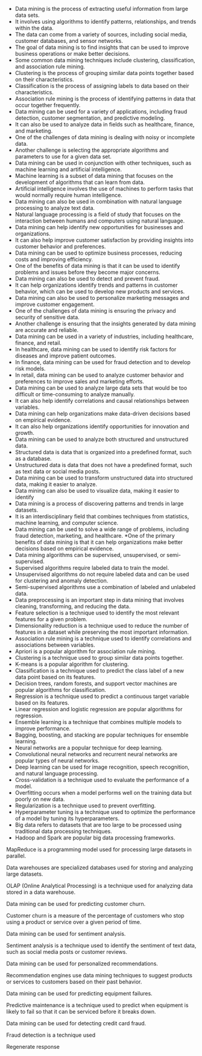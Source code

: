 * Data mining is the process of extracting useful information from large data sets.
* It involves using algorithms to identify patterns, relationships, and trends within the data.
* The data can come from a variety of sources, including social media, customer databases, and sensor networks.
* The goal of data mining is to find insights that can be used to improve business operations or make better decisions.
* Some common data mining techniques include clustering, classification, and association rule mining.
* Clustering is the process of grouping similar data points together based on their characteristics.
* Classification is the process of assigning labels to data based on their characteristics.
* Association rule mining is the process of identifying patterns in data that occur together frequently.
* Data mining can be used for a variety of applications, including fraud detection, customer segmentation, and predictive modeling.
* It can also be used to analyze data in fields such as healthcare, finance, and marketing.
* One of the challenges of data mining is dealing with noisy or incomplete data.
* Another challenge is selecting the appropriate algorithms and parameters to use for a given data set.
* Data mining can be used in conjunction with other techniques, such as machine learning and artificial intelligence.
* Machine learning is a subset of data mining that focuses on the development of algorithms that can learn from data.
* Artificial intelligence involves the use of machines to perform tasks that would normally require human intelligence.
* Data mining can also be used in combination with natural language processing to analyze text data.
* Natural language processing is a field of study that focuses on the interaction between humans and computers using natural language.
* Data mining can help identify new opportunities for businesses and organizations.
* It can also help improve customer satisfaction by providing insights into customer behavior and preferences.
* Data mining can be used to optimize business processes, reducing costs and improving efficiency.
* One of the benefits of data mining is that it can be used to identify problems and issues before they become major concerns.
* Data mining can also be used to detect and prevent fraud.
* It can help organizations identify trends and patterns in customer behavior, which can be used to develop new products and services.
* Data mining can also be used to personalize marketing messages and improve customer engagement.
* One of the challenges of data mining is ensuring the privacy and security of sensitive data.
* Another challenge is ensuring that the insights generated by data mining are accurate and reliable.
* Data mining can be used in a variety of industries, including healthcare, finance, and retail.
* In healthcare, data mining can be used to identify risk factors for diseases and improve patient outcomes.
* In finance, data mining can be used for fraud detection and to develop risk models.
* In retail, data mining can be used to analyze customer behavior and preferences to improve sales and marketing efforts.
* Data mining can be used to analyze large data sets that would be too difficult or time-consuming to analyze manually.
* It can also help identify correlations and causal relationships between variables.
* Data mining can help organizations make data-driven decisions based on empirical evidence.
* It can also help organizations identify opportunities for innovation and growth.
* Data mining can be used to analyze both structured and unstructured data.
* Structured data is data that is organized into a predefined format, such as a database.
* Unstructured data is data that does not have a predefined format, such as text data or social media posts.
* Data mining can be used to transform unstructured data into structured data, making it easier to analyze.
* Data mining can also be used to visualize data, making it easier to identify
* Data mining is a process of discovering patterns and trends in large datasets.
* It is an interdisciplinary field that combines techniques from statistics, machine learning, and computer science.
* Data mining can be used to solve a wide range of problems, including fraud detection, marketing, and healthcare.
*One of the primary benefits of data mining is that it can help organizations make better decisions based on empirical evidence.
* Data mining algorithms can be supervised, unsupervised, or semi-supervised.
* Supervised algorithms require labeled data to train the model.
* Unsupervised algorithms do not require labeled data and can be used for clustering and anomaly detection.
* Semi-supervised algorithms use a combination of labeled and unlabeled data.
* Data preprocessing is an important step in data mining that involves cleaning, transforming, and reducing the data.
* Feature selection is a technique used to identify the most relevant features for a given problem.
* Dimensionality reduction is a technique used to reduce the number of features in a dataset while preserving the most important information.
* Association rule mining is a technique used to identify correlations and associations between variables.
* Apriori is a popular algorithm for association rule mining.
* Clustering is a technique used to group similar data points together.
* K-means is a popular algorithm for clustering.
* Classification is a technique used to predict the class label of a new data point based on its features.
* Decision trees, random forests, and support vector machines are popular algorithms for classification.
* Regression is a technique used to predict a continuous target variable based on its features.
* Linear regression and logistic regression are popular algorithms for regression.
* Ensemble learning is a technique that combines multiple models to improve performance.
* Bagging, boosting, and stacking are popular techniques for ensemble learning.
* Neural networks are a popular technique for deep learning.
* Convolutional neural networks and recurrent neural networks are popular types of neural networks.
* Deep learning can be used for image recognition, speech recognition, and natural language processing.
* Cross-validation is a technique used to evaluate the performance of a model.
* Overfitting occurs when a model performs well on the training data but poorly on new data.
* Regularization is a technique used to prevent overfitting.
* Hyperparameter tuning is a technique used to optimize the performance of a model by tuning its hyperparameters.
* Big data refers to datasets that are too large to be processed using traditional data processing techniques.
* Hadoop and Spark are popular big data processing frameworks.

MapReduce is a programming model used for processing large datasets in parallel.

Data warehouses are specialized databases used for storing and analyzing large datasets.

OLAP (Online Analytical Processing) is a technique used for analyzing data stored in a data warehouse.

Data mining can be used for predicting customer churn.

Customer churn is a measure of the percentage of customers who stop using a product or service over a given period of time.

Data mining can be used for sentiment analysis.

Sentiment analysis is a technique used to identify the sentiment of text data, such as social media posts or customer reviews.

Data mining can be used for personalized recommendations.

Recommendation engines use data mining techniques to suggest products or services to customers based on their past behavior.

Data mining can be used for predicting equipment failures.

Predictive maintenance is a technique used to predict when equipment is likely to fail so that it can be serviced before it breaks down.

Data mining can be used for detecting credit card fraud.

Fraud detection is a technique used




Regenerate response
